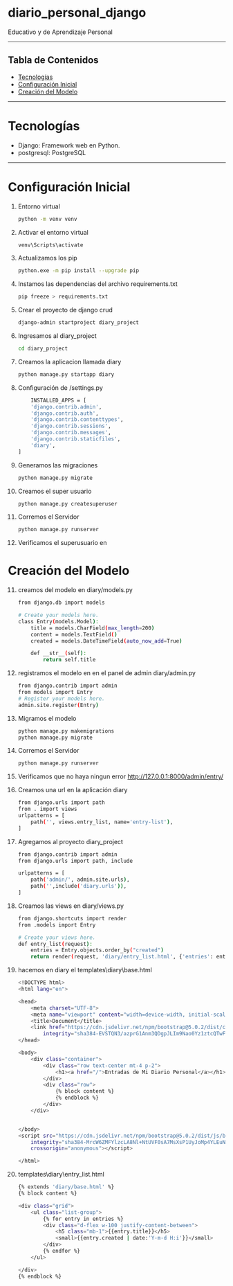 # diario_personal_django
Educativo y de Aprendizaje Personal

---
## Tabla de Contenidos
- [Tecnologías](#Tecnologías)
- [Configuración Inicial](#configuración-Inicial)
- [Creación del Modelo](#creación-del-modelo)
---
# Tecnologías
- Django: Framework web en Python.
- postgresql: PostgreSQL
--- 
# Configuración Inicial 
1. Entorno virtual 
    ```bash 
    python -m venv venv

2. Activar el entorno virtual
    ```bash 
    venv\Scripts\activate

3. Actualizamos los pip
    ```bash
    python.exe -m pip install --upgrade pip

4. Instamos las dependencias del archivo requirements.txt
    ```bash
    pip freeze > requirements.txt

6. Crear el proyecto de django crud
    ```bash 
    django-admin startproject diary_project

7. Ingresamos al diary_project
    ```bash 
    cd diary_project

9. Creamos la aplicacion llamada diary
    ```bash     
    python manage.py startapp diary


10. Configuración de /settings.py 
    ```bash 
        INSTALLED_APPS = [
        'django.contrib.admin',
        'django.contrib.auth',
        'django.contrib.contenttypes',
        'django.contrib.sessions',
        'django.contrib.messages',
        'django.contrib.staticfiles',
        'diary',
    ]

11. Generamos las migraciones
    ```bash 
    python manage.py migrate

12. Creamos el super usuario
    ```bash 
    python manage.py createsuperuser

13. Corremos el Servidor
    ```bash
    python manage.py runserver

14. Verificamos el superusuario en   
# Creación del Modelo 

11. creamos del modelo en diary/models.py
    ```bash
    from django.db import models

    # Create your models here.
    class Entry(models.Model):
        title = models.CharField(max_length=200)
        content = models.TextField()
        created = models.DateTimeField(auto_now_add=True)

        def __str__(self):
            return self.title

12. registramos el modelo en en el panel de admin diary/admin.py
    ```bash
    from django.contrib import admin
    from models import Entry
    # Register your models here.
    admin.site.register(Entry)


13. Migramos el modelo 
    ```bash
    python manage.py makemigrations 
    python manage.py migrate

14. Corremos el Servidor
    ```bash
    python manage.py runserver 

15. Verificamos que no haya ningun error http://127.0.0.1:8000/admin/entry/

16. Creamos una url en la aplicación diary 
    ```bash
    from django.urls import path
    from . import views
    urlpatterns = [
        path('', views.entry_list, name='entry-list'),
    ]

17. Agregamos al proyecto diary_project 
    ```bash	
    from django.contrib import admin
    from django.urls import path, include

    urlpatterns = [
        path('admin/', admin.site.urls),
        path('',include('diary.urls')),
    ]

18. Creamos las views en diary/views.py
    ```bash	
    from django.shortcuts import render
    from .models import Entry

    # Create your views here.
    def entry_list(request):
        entries = Entry.objects.order_by("created")
        return render(request, 'diary/entry_list.html', {'entries': entries})

19. hacemos en diary el templates\diary\base.html
    ```bash	
    <!DOCTYPE html>
    <html lang="en">

    <head>
        <meta charset="UTF-8">
        <meta name="viewport" content="width=device-width, initial-scale=1.0">
        <title>Document</title>
        <link href="https://cdn.jsdelivr.net/npm/bootstrap@5.0.2/dist/css/bootstrap.min.css" rel="stylesheet"
            integrity="sha384-EVSTQN3/azprG1Anm3QDgpJLIm9Nao0Yz1ztcQTwFspd3yD65VohhpuuCOmLASjC" crossorigin="anonymous">
    </head>

    <body>
        <div class="container">
            <div class="row text-center mt-4 p-2">
                <h1><a href="/">Entradas de Mi Diario Personal</a></h1>
            </div>
            <div class="row">
                {% block content %}
                {% endblock %}
            </div>
        </div>


    </body>
    <script src="https://cdn.jsdelivr.net/npm/bootstrap@5.0.2/dist/js/bootstrap.bundle.min.js"
        integrity="sha384-MrcW6ZMFYlzcLA8Nl+NtUVF0sA7MsXsP1UyJoMp4YLEuNSfAP+JcXn/tWtIaxVXM"
        crossorigin="anonymous"></script>

    </html>

20. templates\diary\entry_list.html
    ```bash	
    {% extends 'diary/base.html' %}
    {% block content %}

    <div class="grid">
        <ul class="list-group">
            {% for entry in entries %}
            <div class="d-flex w-100 justify-content-between">
                <h5 class="mb-1">{{entry.title}}</h5>
                <small>{{entry.created | date:'Y-m-d H:i'}}</small>
            </div>
            {% endfor %}
        </ul>

    </div>
    {% endblock %}
